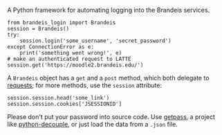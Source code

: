 A Python framework for automating logging into the Brandeis services.

    from brandeis_login import Brandeis
    session = Brandeis()
    try:
        session.login('some_username', 'secret_password')
    except ConnectionError as e:
        print('something went wrong!', e)
    # make an authenticated request to LATTE
    session.get('https://moodle2.brandeis.edu/')

A `Brandeis` object has a `get` and a `post` method, which both delegate to
[requests]; for more methods, use the `session` attribute:

    session.session.head('some_link')
    session.session.cookies['JSESSIONID']

Please don't put your password into source code. Use [getpass], a project
like [python-decouple], or just load the data from a `.json` file.

[python-decouple]: https://pypi.org/project/python-decouple/
[getpass]: https://docs.python.org/3/library/getpass.html
[requests]: http://docs.python-requests.org/en/master/
